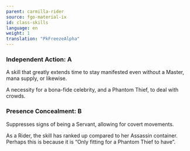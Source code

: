 ```yaml
---
parent: carmilla-rider
source: fgo-material-ix
id: class-skills
language: en
weight: 1
translation: "PkFreezeAlpha"
---
```


### Independent Action: A

A skill that greatly extends time to stay manifested even without a Master, mana supply, or likewise.

A necessity for a bona-fide celebrity, and a Phantom Thief, to deal with crowds.

### Presence Concealment: B

Suppresses signs of being a Servant, allowing for covert movements.

As a Rider, the skill has ranked up compared to her Assassin container. Perhaps this is because it is “Only fitting for a Phantom Thief to have”.
